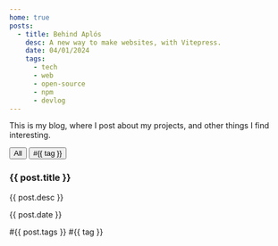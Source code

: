 ```yaml
---
home: true
posts:
  - title: Behind Aplós
    desc: A new way to make websites, with Vitepress.
    date: 04/01/2024
    tags:
      - tech
      - web
      - open-source
      - npm
      - devlog
---
```


This is my blog, where I post about my projects, and other things I find interesting.

  <div class="blog-posts">
    <div class="filter-tags">
      <button @click="filterPosts('')">All</button>
      <button v-for="tag in uniqueTags" :key="tag" @click="filterPosts(tag)">#{{ tag }}</button>
    </div>
    <div class="post-container">
      <a v-for="post in filteredPosts" :key="post.title" :href="`/posts/${post.title.toLowerCase().replace(/\s+/g, '-')}`" class="post">
        <h3>{{ post.title }}</h3>
        <p>{{ post.desc }}</p>
        <p class="date">{{ post.date }}</p>
        <div class="tags">
          <span v-if="typeof post.tags === 'string'" :key="post.tags">#{{ post.tags }}</span>
          <span v-else v-for="tag in post.tags" :key="tag">#{{ tag }}</span>
        </div>
      </a>
    </div>
  </div>

<script>
export default {
  data() {
    return {
      selectedTag: null,
    };
  },
  computed: {
    allTags() {
      return this.$frontmatter.posts.reduce((tags, post) => {
        return tags.concat(Array.isArray(post.tags) ? post.tags : [post.tags]);
      }, []);
    },
    uniqueTags() {
      const tags = [...new Set(this.allTags)];
      return tags.filter(tag => tag !== '');
    },
    filteredPosts() {
      return this.selectedTag === null
        ? this.$frontmatter.posts
        : this.$frontmatter.posts.filter(post =>
            Array.isArray(post.tags) ? post.tags.includes(this.selectedTag) : post.tags === this.selectedTag
          );
    },
  },
  methods: {
    filterPosts(tag) {
      this.selectedTag = tag === '' ? null : tag;
    },
  },
};
</script>
